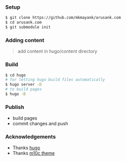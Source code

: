 ### Setup
```bash
$ git clone https://github.com/mkmayank/arusank.com
$ cd arusank.com
$ git submodule init
```

### Adding content
> add content in hugo/content directory

### Build
```bash
$ cd hugo
# for letting hugo build files automatically
$ hugo server -D
# to build pages
$ hugo -D
```

### Publish
* build pages
* commit changes and push

### Acknowledgements
* Thanks [hugo](https://github.com/gohugoio/hugo)
* Thanks  [m10c theme](https://github.com/vaga/hugo-theme-m10c)

